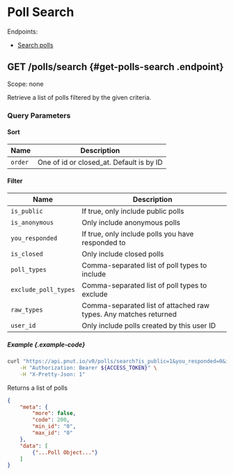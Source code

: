 # Poll Search

Endpoints:

* [Search polls](#get-polls-search)


## <span class="method method-get">GET</span> /polls/search {#get-polls-search .endpoint}

Scope: <span class="endpoint-meta">none</span>

Retrieve a list of polls filtered by the given criteria.

### Query Parameters

#### Sort

Name|Description
-|-
`order`|One of id or closed_at. Default is by ID

#### Filter

Name|Description
-|-
`is_public`|If true, only include public polls
`is_anonymous`|Only include anonymous polls
`you_responded`|If true, only include polls you have responded to
`is_closed`|Only include closed polls
`poll_types`|Comma-separated list of poll types to include
`exclude_poll_types`|Comma-separated list of poll types to exclude
`raw_types`|Comma-separated list of attached raw types. Any matches returned
`user_id`|Only include polls created by this user ID

##### Example {.example-code}

```bash
curl "https://api.pnut.io/v0/polls/search?is_public=1&you_responded=0&is_closed=0" \
    -H "Authorization: Bearer ${ACCESS_TOKEN}" \
    -H "X-Pretty-Json: 1"
```

Returns a list of polls

```json
{
    "meta": {
        "more": false,
        "code": 200,
        "min_id": "0",
        "max_id": "0"
    },
    "data": [
        {"...Poll Object..."}
    ]
}
```